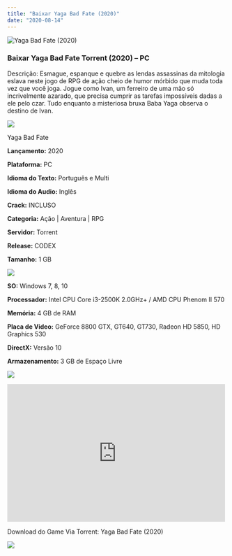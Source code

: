```yaml
---
title: "Baixar Yaga Bad Fate (2020)"
date: "2020-08-14"
---
```


![Yaga Bad Fate (2020)](https://1.bp.blogspot.com/-JFA7TRFWTFA/XtVYy5VNcpI/AAAAAAAAAeA/CfH04pCX6xkqY77y68_5rbBPLrpZ5r4KQCNcBGAsYHQ/s320/poster.jpg "Yaga Bad Fate (2020)")

### Baixar Yaga Bad Fate Torrent (2020) – PC

Descrição: Esmague, espanque e quebre as lendas assassinas da mitologia eslava neste jogo de RPG de ação cheio de humor mórbido que muda toda vez que você joga. Jogue como Ivan, um ferreiro de uma mão só incrivelmente azarado, que precisa cumprir as tarefas impossíveis dadas a ele pelo czar. Tudo enquanto a misteriosa bruxa Baba Yaga observa o destino de Ivan.

![](https://1.bp.blogspot.com/-XIAoZor_ewQ/Xt6k8H1cWZI/AAAAAAAAAi0/oGRR_ah4Rf449lfQQZDiX_22jAu7LLnJACPcBGAYYCw/s400/Bot{1e4a638742c4ba6e593ba415a1cdf07bd8fcfe8eb821de52635c6c59191c9881}25C3{1e4a638742c4ba6e593ba415a1cdf07bd8fcfe8eb821de52635c6c59191c9881}25A3o{1e4a638742c4ba6e593ba415a1cdf07bd8fcfe8eb821de52635c6c59191c9881}2Bde{1e4a638742c4ba6e593ba415a1cdf07bd8fcfe8eb821de52635c6c59191c9881}2BInforma{1e4a638742c4ba6e593ba415a1cdf07bd8fcfe8eb821de52635c6c59191c9881}25C3{1e4a638742c4ba6e593ba415a1cdf07bd8fcfe8eb821de52635c6c59191c9881}25A7{1e4a638742c4ba6e593ba415a1cdf07bd8fcfe8eb821de52635c6c59191c9881}25C3{1e4a638742c4ba6e593ba415a1cdf07bd8fcfe8eb821de52635c6c59191c9881}25B5es.jpg)

Yaga Bad Fate

**Lançamento:** 2020

**Plataforma:** PC

**Idioma do Texto:** Português e Multi

**Idioma do Audio:** Inglês

**Crack:** INCLUSO

**Categoria:** Ação | Aventura | RPG

**Servidor:** Torrent

**Release:** CODEX

**Tamanho:** 1 GB

![](https://1.bp.blogspot.com/-h4INo_OBwls/Xt6lEEMpxNI/AAAAAAAAAi4/JjyyoRDYOagV83dzmOlHFitCwsklVMs6ACPcBGAYYCw/s400/Bot{1e4a638742c4ba6e593ba415a1cdf07bd8fcfe8eb821de52635c6c59191c9881}25C3{1e4a638742c4ba6e593ba415a1cdf07bd8fcfe8eb821de52635c6c59191c9881}25A3o{1e4a638742c4ba6e593ba415a1cdf07bd8fcfe8eb821de52635c6c59191c9881}2Bde{1e4a638742c4ba6e593ba415a1cdf07bd8fcfe8eb821de52635c6c59191c9881}2BRequisitos.jpg)

**SO:** Windows 7, 8, 10

**Processador:** Intel CPU Core i3-2500K 2.0GHz+ / AMD CPU Phenom II 570

**Memória:** 4 GB de RAM

**Placa de Video:** GeForce 8800 GTX, GT640, GT730, Radeon HD 5850, HD Graphics 530

**DirectX:** Versão 10

**Armazenamento:** 3 GB de Espaço Livre

![](https://1.bp.blogspot.com/-rcYyVsnA81c/Xt6lZMZ2XiI/AAAAAAAAAjA/1MF2KKFyKSoUtwrodSDJRdpQoMNmnHOhwCPcBGAYYCw/s400/Bot{1e4a638742c4ba6e593ba415a1cdf07bd8fcfe8eb821de52635c6c59191c9881}25C3{1e4a638742c4ba6e593ba415a1cdf07bd8fcfe8eb821de52635c6c59191c9881}25A3o{1e4a638742c4ba6e593ba415a1cdf07bd8fcfe8eb821de52635c6c59191c9881}2Bde{1e4a638742c4ba6e593ba415a1cdf07bd8fcfe8eb821de52635c6c59191c9881}2BTrailer.jpg)

<iframe allow="accelerometer; autoplay; encrypted-media; gyroscope; picture-in-picture" allowfullscreen frameborder="0" height="315" src="https://www.youtube.com/embed/JUf45SkOQ4I" width="500"></iframe>

Download do Game Via Torrent: Yaga Bad Fate (2020)

![](https://1.bp.blogspot.com/-Rkir3Cy7E90/XthUbQKV_OI/AAAAAAAAAgU/XswmzuR3U-w3SSRTyY6tQyM62FYnHoKWQCEwYBhgLKs4DAL1OcqxeZ-IMRPFgnzDJBZFktKJUgNxqHDhiO6uTLM96bY6LawFJ5ELk1gfBSQrCvL6OY1dGawVRg8VDTySWP3G_mHupAMaHWnHC1XDb_I_GxVtwYF3AhyFWnTEXUffGIkgPu4aK8mmxjLk74l4ieAkwa8GfPWtbKZBhoPotgb06C-MxJHVUjvoPq8d0Fy0du3Z8ok_hujqepKtqYy-1iry-3FP9kuhxAtXcvaeCWyiclAaf9B2YPyKo5SwDYuvcHHAtucRaxjflwPRtkgYIpYlhcxVIafXtzdaBKPIxKc8Zfh3-A5B8fDZcZC1pj3HiCcLVkUxqpCDWXwtWKNr1l_gEd7GRv09hDV4jkUD10lCPbWyswV8n24wo4OSSI5eRpKukA6zJny5JaVCG7DJaLUG7egWvN7C3evH0FlTWwARjCO79qJyEXr8qaYn1wbe2F4Gdsns5sc8ZqZAqSuMIBDrDCfIyCeahzE_JlLnY1cCNsV0TaWXq6COYJE83IV7bRG-XwtK5boXThwHh7SxyjPOWpCo62n0j93osvd3qEMl3cGZz_6bDlx0bn6TZOyajs8l5Hq9bYGo1qyVjjNsBu3DCCPv9hnEXD65KeNuDMOLE4fYF/s1600/Bot{1e4a638742c4ba6e593ba415a1cdf07bd8fcfe8eb821de52635c6c59191c9881}25C3{1e4a638742c4ba6e593ba415a1cdf07bd8fcfe8eb821de52635c6c59191c9881}25A3o{1e4a638742c4ba6e593ba415a1cdf07bd8fcfe8eb821de52635c6c59191c9881}2Bde{1e4a638742c4ba6e593ba415a1cdf07bd8fcfe8eb821de52635c6c59191c9881}2BDownload.jpg)
